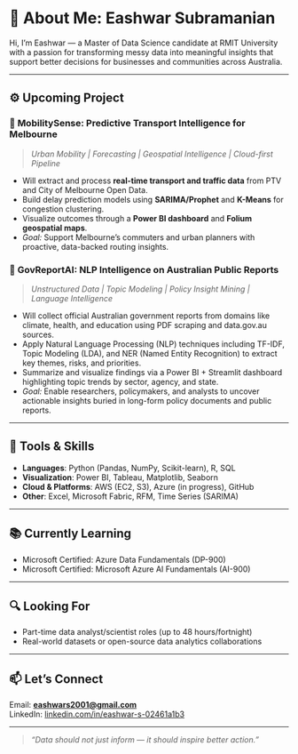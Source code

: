 # 👋 About Me: Eashwar Subramanian

Hi, I’m Eashwar — a Master of Data Science candidate at RMIT University with a passion for transforming messy data into meaningful insights that support better decisions for businesses and communities across Australia.

---

## ⚙️ Upcoming Project

### 🚦 **MobilitySense: Predictive Transport Intelligence for Melbourne**
> *Urban Mobility | Forecasting | Geospatial Intelligence | Cloud-first Pipeline*

- Will extract and process **real-time transport and traffic data** from PTV and City of Melbourne Open Data.
- Build delay prediction models using **SARIMA/Prophet** and **K-Means** for congestion clustering.
- Visualize outcomes through a **Power BI dashboard** and **Folium geospatial maps**.
- *Goal:* Support Melbourne’s commuters and urban planners with proactive, data-backed routing insights.


### 📄 **GovReportAI: NLP Intelligence on Australian Public Reports**
> *Unstructured Data | Topic Modeling | Policy Insight Mining | Language Intelligence*

- Will collect official Australian government reports from domains like climate, health, and education using PDF scraping and data.gov.au sources.
- Apply Natural Language Processing (NLP) techniques including TF-IDF, Topic Modeling (LDA), and NER (Named Entity Recognition) to extract key themes, risks, and priorities.
- Summarize and visualize findings via a Power BI + Streamlit dashboard highlighting topic trends by sector, agency, and state.
- *Goal:* Enable researchers, policymakers, and analysts to uncover actionable insights buried in long-form policy documents and public reports.

---

## 🧠 Tools & Skills

- **Languages**: Python (Pandas, NumPy, Scikit-learn), R, SQL
- **Visualization**: Power BI, Tableau, Matplotlib, Seaborn
- **Cloud & Platforms**: AWS (EC2, S3), Azure (in progress), GitHub
- **Other**: Excel, Microsoft Fabric, RFM, Time Series (SARIMA)

---

## 📚 Currently Learning

- Microsoft Certified: Azure Data Fundamentals (DP-900)
- Microsoft Certified: Microsoft Azure AI Fundamentals (AI-900)

---

## 🔍 Looking For

- Part-time data analyst/scientist roles (up to 48 hours/fortnight)
- Real-world datasets or open-source data analytics collaborations

---

## 📫 Let’s Connect

Email: **eashwars2001@gmail.com**  
LinkedIn: [linkedin.com/in/eashwar-s-02461a1b3](https://www.linkedin.com/in/eashwar-s-02461a1b3/)

---

> *“Data should not just inform — it should inspire better action.”*
